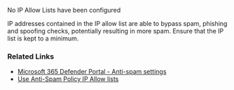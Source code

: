 No IP Allow Lists have been configured

IP addresses contained in the IP allow list are able to bypass spam, phishing and spoofing checks, potentially resulting in more spam. Ensure that the IP list is kept to a minimum.

### Related Links

* [Microsoft 365 Defender Portal - Anti-spam settings](https://security.microsoft.com/antispam) 
* [Use Anti-Spam Policy IP Allow lists](https://aka.ms/orca-antispam-docs-3)
